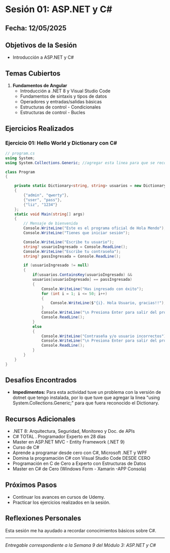 # Sesión 01: ASP.NET y C#

## Fecha: 12/05/2025

## Objetivos de la Sesión

- Introducción a ASP.NET y C#

## Temas Cubiertos

1. **Fundamentos de Angular**
   - Introducción a .NET 8 y Visual Studio Code
   - Fundamentos de sintaxis y tipos de datos
   - Operadores y entradas/salidas básicas
   - Estructuras de control - Condicionales
   - Estructuras de control - Bucles

## Ejercicios Realizados

### Ejercicio 01: Hello World y Dictionary con C#

```c#
// program.cs
using System;
using System.Collections.Generic; //agregar esta linea para que se reconozca Dictionary<...>

class Program
{

    private static Dictionary<string, string> usuarios = new Dictionary<string, string>
    {
        {"admin", "qwerty"},
        {"user", "pass"},
        {"liz", "1234"}
    };
    static void Main(string[] args)
    {
        // Mensaje de bienvenida
        Console.WriteLine("Este es el programa oficial de Hola Mendo");
        Console.WriteLine("Tienes que iniciar sesión");

        Console.WriteLine("Escribe tu usuario");
        string? usuarioIngresado = Console.ReadLine();
        Console.WriteLine("Escribe tu contraseña");
        string? passIngresada = Console.ReadLine();

        if (usuarioIngresado != null)
        {
            if(usuarios.ContainsKey(usuarioIngresado) &&
            usuarios[usuarioIngresado] == passIngresada)
            {
                Console.WriteLine("Has ingresado con éxito");
                for (int i = 1; i <= 50; i++)
                {
                    Console.WriteLine($"{i}. Hola Usuario, gracias!!");
                }
                Console.WriteLine("\n Presiona Enter para salir del programa...");
                Console.ReadLine();
            }
            else
            {
                Console.WriteLine("Contraseña y/o usuario incorrectos");
                Console.WriteLine("\n Presiona Enter para salir del programa...");
                Console.ReadLine();
            }
        }
    }
}
```

## Desafíos Encontrados

- **Impedimentos:** Para esta actividad tuve un problema con la versión de dotnet que tengo instalada, por lo que tuve que agregar la linea "using System.Collections.Generic;" para que fuera reconocido el Dictionary.   

## Recursos Adicionales

- .NET 8: Arquitectura, Seguridad, Monitoreo y Doc. de APIs
- C# TOTAL . Programador Experto en 28 días
- Master en ASP.NET MVC - Entity Framework (.NET 9)
- Curso de C#
- Aprende a programar desde cero con C#, Microsoft .NET y WPF
- Domina la programación C# con Visual Studio Code DESDE CERO
- Programación en C de Cero a Experto con Estructuras de Datos
- Master en C# de Cero (Windows Form - Xamarin -APP Consola)

## Próximos Pasos

- Continuar los avances en cursos de Udemy. 
- Practicar los ejercicios realizados en la sesión.

## Reflexiones Personales

Esta sesión me ha ayudado a recordar conocimientos básicos sobre C#.

---

*Entregable correspondiente a la Semana 9 del Módulo 3: ASP.NET y C#*